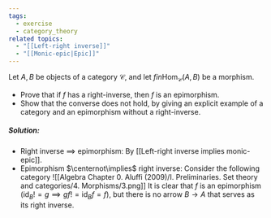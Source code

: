 ```yaml
---
tags:
  - exercise
  - category_theory
related topics:
  - "[[Left-right inverse]]"
  - "[[Monic-epic|Epic]]"
---
```

Let $A, B$ be objects of a category $\mathcal{C}$, and let $f  in \operatorname{Hom}_\mathcal{C}(A, B)$ be a morphism.
- Prove that if $f$ has a right-inverse, then $f$ is an epimorphism.
- Show that the converse does not hold, by giving an explicit example of a category and an epimorphism without a right-inverse.
##### Solution:
- Right inverse $\implies$ epimorphism:
	By [[Left-right inverse implies monic-epic]].
- Epimorphism $\centernot\implies$ right inverse:
	Consider the following category
	![[Algebra Chapter 0. Aluffi (2009)/I. Preliminaries. Set theory and categories/4. Morphisms/3.png]]
	It is clear that $f$ is an epimorphism ($\operatorname{id}_B != g \implies gf  !=  \operatorname{id}_B f=f$), but there is no arrow $B\to A$ that serves as its right inverse.